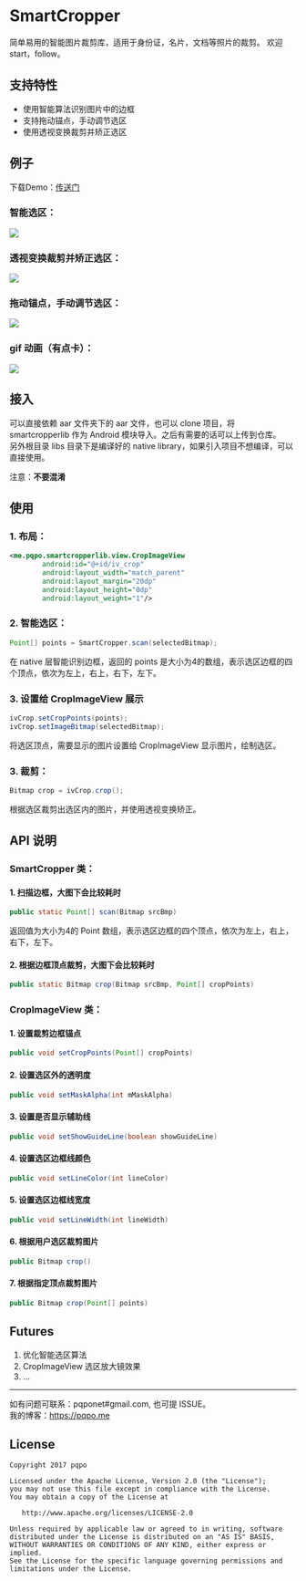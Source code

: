 # SmartCropper

简单易用的智能图片裁剪库，适用于身份证，名片，文档等照片的裁剪。 欢迎 start，follow。

## 支持特性

- 使用智能算法识别图片中的边框  
- 支持拖动锚点，手动调节选区  
- 使用透视变换裁剪并矫正选区

## 例子
下载Demo：[传送门](art/SmartCropperSample.apk)

### 智能选区：

![](art/smart_crop.png)

### 透视变换裁剪并矫正选区：

![](art/cropped.png)


### 拖动锚点，手动调节选区：

![](art/advance_crop.png)

### gif 动画（有点卡）：

![](art/smartcropper.gif)


## 接入

可以直接依赖 aar 文件夹下的 aar 文件，也可以 clone 项目，将 smartcropperlib 作为 Android 模块导入。之后有需要的话可以上传到仓库。   
另外根目录 libs 目录下是编译好的 native library，如果引入项目不想编译，可以直接使用。

注意：**不要混淆**

## 使用  

### 1. 布局：  
```xml
<me.pqpo.smartcropperlib.view.CropImageView   
        android:id="@+id/iv_crop"  
        android:layout_width="match_parent"  
        android:layout_margin="20dp"  
        android:layout_height="0dp"  
        android:layout_weight="1"/>  
```  

### 2. 智能选区：    

```java  
Point[] points = SmartCropper.scan(selectedBitmap);    
```  
在 native 层智能识别边框，返回的 points 是大小为4的数组，表示选区边框的四个顶点，依次为左上，右上，右下，左下。 

### 3. 设置给 CropImageView 展示

```java
ivCrop.setCropPoints(points);  
ivCrop.setImageBitmap(selectedBitmap);  
```
将选区顶点，需要显示的图片设置给 CropImageView 显示图片，绘制选区。 

### 3. 裁剪：

```java  
Bitmap crop = ivCrop.crop();  
```  
根据选区裁剪出选区内的图片，并使用透视变换矫正。

## API 说明

### SmartCropper 类：

#### 1. 扫描边框，大图下会比较耗时

```java
public static Point[] scan(Bitmap srcBmp)
``` 
返回值为大小为4的 Point 数组，表示选区边框的四个顶点，依次为左上，右上，右下，左下。

#### 2. 根据边框顶点裁剪，大图下会比较耗时

```java
public static Bitmap crop(Bitmap srcBmp, Point[] cropPoints)
```

### CropImageView 类：

#### 1. 设置裁剪边框锚点
```java
public void setCropPoints(Point[] cropPoints)
```

#### 2. 设置选区外的透明度
```java
public void setMaskAlpha(int mMaskAlpha)
```

#### 3. 设置是否显示辅助线
```java
public void setShowGuideLine(boolean showGuideLine)
```
#### 4. 设置选区边框线颜色
```java
public void setLineColor(int lineColor)
```
#### 5. 设置选区边框线宽度

```java
public void setLineWidth(int lineWidth)
```

#### 6. 根据用户选区裁剪图片

```java
public Bitmap crop()
```

#### 7. 根据指定顶点裁剪图片

```java
public Bitmap crop(Point[] points)
```

## Futures

1. 优化智能选区算法
2. CropImageView 选区放大镜效果
3. ...

---
如有问题可联系：pqponet#gmail.com, 也可提 ISSUE。  
我的博客：https://pqpo.me  


License
-------

    Copyright 2017 pqpo

    Licensed under the Apache License, Version 2.0 (the "License");
    you may not use this file except in compliance with the License.
    You may obtain a copy of the License at

       http://www.apache.org/licenses/LICENSE-2.0

    Unless required by applicable law or agreed to in writing, software
    distributed under the License is distributed on an "AS IS" BASIS,
    WITHOUT WARRANTIES OR CONDITIONS OF ANY KIND, either express or implied.
    See the License for the specific language governing permissions and
    limitations under the License.




